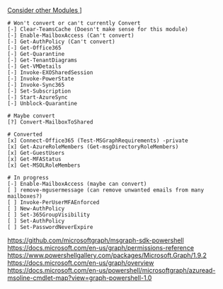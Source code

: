 [Consider other Modules ](https://petri.com/practical-microsoft-graph-powershell-for-microsoft-teams/)]

```
# Won't convert or can't currently Convert
[-] Clear-TeamsCache (Doesn't make sense for this module)
[-] Enable-MailboxAccess (Can't convert)
[-] Get-AuthPolicy (Can't convert)
[-] Get-Office365
[-] Get-Quarantine
[-] Get-TenantDiagrams
[-] Get-VMDetails
[-] Invoke-EXOSharedSession
[-] Invoke-PowerState
[-] Invoke-Sync365
[-] Set-Subscription
[-] Start-AzureSync
[-] Unblock-Quarantine

# Maybe convert
[?] Convert-MailboxToShared

# Converted
[x] Connect-Office365 (Test-MSGraphRequirements) -private
[x] Get-AzureRoleMembers (Get-msgDirectoryRoleMembers)
[x] Get-GuestUsers
[x] Get-MFAStatus
[x] Get-MSOLRoleMembers

# In progress
[-] Enable-MailboxAccess (maybe can convert)
[ ] remove-mgusermessage (can remove unwanted emails from many mailboxes?)
[ ] Invoke-PerUserMFAEnforced
[ ] New-AuthPolicy
[ ] Set-365GroupVisibility
[ ] Set-AuthPolicy
[ ] Set-PasswordNeverExpire
```
https://github.com/microsoftgraph/msgraph-sdk-powershell
https://docs.microsoft.com/en-us/graph/permissions-reference
https://www.powershellgallery.com/packages/Microsoft.Graph/1.9.2
https://docs.microsoft.com/en-us/graph/overview
https://docs.microsoft.com/en-us/powershell/microsoftgraph/azuread-msoline-cmdlet-map?view=graph-powershell-1.0